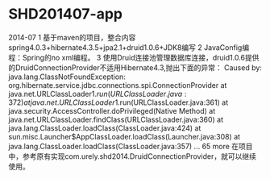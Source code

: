 SHD201407-app
=============

2014-07 
1 基于maven的项目，整合内容spring4.0.3+hibernate4.3.5+jpa2.1+druid1.0.6+JDK8编写
2 JavaConfig编程：Spring的no xml编程。
3 使用Druid连接池管理数据库连接，druid1.0.6提供的DruidConnectionProvider不适用Hibernate4.3,抛出下面的异常：
Caused by: java.lang.ClassNotFoundException: org.hibernate.service.jdbc.connections.spi.ConnectionProvider
	at java.net.URLClassLoader$1.run(URLClassLoader.java:372)
	at java.net.URLClassLoader$1.run(URLClassLoader.java:361)
	at java.security.AccessController.doPrivileged(Native Method)
	at java.net.URLClassLoader.findClass(URLClassLoader.java:360)
	at java.lang.ClassLoader.loadClass(ClassLoader.java:424)
	at sun.misc.Launcher$AppClassLoader.loadClass(Launcher.java:308)
	at java.lang.ClassLoader.loadClass(ClassLoader.java:357)
	... 65 more
在项目中，参考原有实现com.urely.shd2014.DruidConnectionProvider，就可以继续使用。
